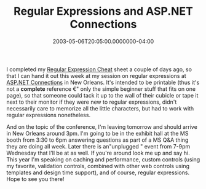 ﻿---
title: Regular Expressions and ASP.NET Connections
date: "2003-05-06T20:05:00.0000000-04:00"
description: I completed my Regular Expression Cheat sheet a couple of days
featuredImage: /img/default-post-image.jpg
---

I completed my [Regular Expression Cheat](http://www.regexlib.com/CheatSheet.htm) sheet a couple of days ago, so that I can hand it out this week at my session on regular expressions at [ASP.NET Connections](http://www.asp-connections.com/asp/?refer=aspallp) in New Orleans. It's intended to be printable (thus it's not a **complete** reference €" only the simple beginner stuff that fits on one page), so that someone could tack it up to the wall of their cubicle or tape it next to their monitor if they were new to regular expressions, didn't necessarily care to memorize all the little characters, but had to work with regular expressions nonetheless.

And on the topic of the conference, I'm leaving tomorrow and should arrive in New Orleans around 3pm. I'm going to be in the exhibit hall at the MS booth from 3:30 to 6pm answering questions as part of a MS Q&A thing they are doing all week. Later there is an"unplugged " event from 7-9pm Wednesday that I'll be at as well. If you're around look me up and say hi. This year I'm speaking on caching and performance, custom controls (using my favorite, validation controls, combined with other web controls using templates and design time support), and of course, regular expressions. Hope to see you there!

